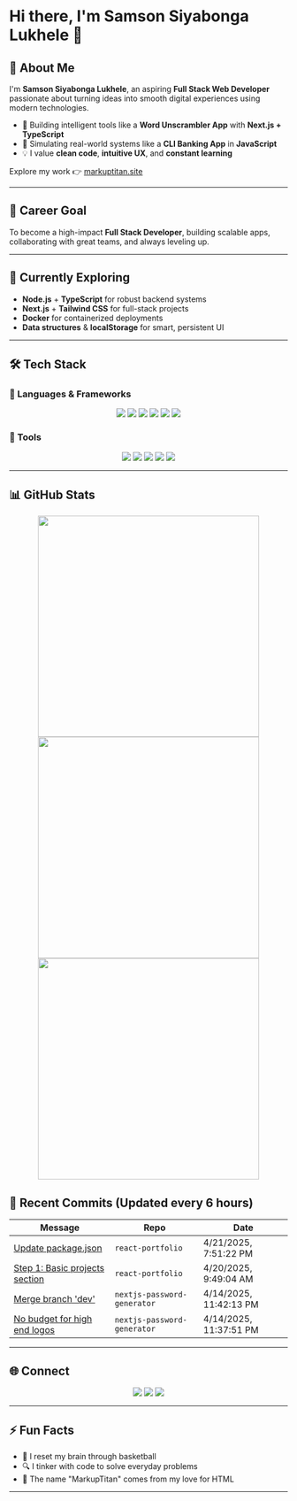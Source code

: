 # Hi there, I'm Samson Siyabonga Lukhele 👋

## 🚀 About Me

I'm **Samson Siyabonga Lukhele**, an aspiring **Full Stack Web Developer** passionate about turning ideas into smooth digital experiences using modern technologies.

- 🧠 Building intelligent tools like a **Word Unscrambler App** with **Next.js + TypeScript**
- 🏦 Simulating real-world systems like a **CLI Banking App** in **JavaScript**
- 💡 I value **clean code**, **intuitive UX**, and **constant learning**

Explore my work 👉 [markuptitan.site](https://markuptitan.site)

---

## 🎯 Career Goal

To become a high-impact **Full Stack Developer**, building scalable apps, collaborating with great teams, and always leveling up.

---

## 🔭 Currently Exploring

- **Node.js** + **TypeScript** for robust backend systems
- **Next.js** + **Tailwind CSS** for full-stack projects
- **Docker** for containerized deployments
- **Data structures** & **localStorage** for smart, persistent UI

---

## 🛠 Tech Stack

### 🔧 Languages & Frameworks

<p align="center">
  <img src="https://img.shields.io/badge/JavaScript-%23F7DF1E.svg?style=for-the-badge&logo=javascript&logoColor=black">
  <img src="https://img.shields.io/badge/TypeScript-%232F74C0.svg?style=for-the-badge&logo=typescript&logoColor=white">
  <img src="https://img.shields.io/badge/Node.js-%23339933.svg?style=for-the-badge&logo=nodedotjs&logoColor=white">
  <img src="https://img.shields.io/badge/React-%2320232a.svg?style=for-the-badge&logo=react&logoColor=61DAFB">
  <img src="https://img.shields.io/badge/Next.js-%23000000.svg?style=for-the-badge&logo=nextdotjs&logoColor=white">
  <img src="https://img.shields.io/badge/Tailwind_CSS-grey?style=for-the-badge&logo=tailwind-css&logoColor=38B2AC">
</p>

### 🧰 Tools

<p align="center">
  <img src="https://img.shields.io/badge/Git-%23F05032.svg?style=for-the-badge&logo=git&logoColor=white">
  <img src="https://img.shields.io/badge/Docker-%232496ED.svg?style=for-the-badge&logo=docker&logoColor=white">
  <img src="https://img.shields.io/badge/VSCode-%23007ACC.svg?style=for-the-badge&logo=visual-studio-code&logoColor=white">
  <img src="https://img.shields.io/badge/Jasmine-%238A4182.svg?style=for-the-badge&logo=jasmine&logoColor=white">
  <img src="https://img.shields.io/badge/ESLint-%234B32C3.svg?style=for-the-badge&logo=eslint&logoColor=white">
</p>

---

## 📊 GitHub Stats

<p align="center">
  <img src="https://github-readme-stats.vercel.app/api?username=markuptitan&show_icons=true&theme=dark&hide_border=true" width="400">
  <br>
  <img src="https://github-readme-stats.vercel.app/api/top-langs/?username=markuptitan&layout=compact&theme=dark&hide_border=true" width="400">
  <br>
  <img src="https://github-readme-streak-stats.herokuapp.com/?user=markuptitan&theme=dark&hide_border=true" width="400">
  <!--recent-commits-start-->

## 🔄 Recent Commits (Updated every 6 hours)

<div align="center">


| Message | Repo | Date |
|--------|------|------|
| [Update package.json](https://github.com/markuptitan/react-portfolio/commit/3b1e35221e3fe959a47b556ae4a00d084c323738) | `react-portfolio` | 4/21/2025, 7:51:22 PM |
| [Step 1: Basic projects section](https://github.com/markuptitan/react-portfolio/commit/4f5a6cd8a340510c27fdb8bc02ee13ee4cc0faa0) | `react-portfolio` | 4/20/2025, 9:49:04 AM |
| [Merge branch 'dev'](https://github.com/markuptitan/nextjs-password-generator/commit/a53c59f44a39164267e2e5264438f67326fe2c15) | `nextjs-password-generator` | 4/14/2025, 11:42:13 PM |
| [No budget for high end logos](https://github.com/markuptitan/nextjs-password-generator/commit/628023fb517cdcecc30c88a9a47128c94cfa8a0a) | `nextjs-password-generator` | 4/14/2025, 11:37:51 PM |


</div>

<!--recent-commits-end-->
</p>

---

## 🌐 Connect

<p align="center">
  <a href="https://twitter.com/markuptitan"><img src="https://img.shields.io/badge/Twitter-%231DA1F2.svg?style=for-the-badge&logo=twitter&logoColor=white"></a>
  <a href="https://facebook.com/markuptitan"><img src="https://img.shields.io/badge/Facebook-%231877F2.svg?style=for-the-badge&logo=facebook&logoColor=white"></a>
  <a href="https://www.youtube.com/@markuptitan"><img src="https://img.shields.io/badge/YouTube-%23FF0000.svg?style=for-the-badge&logo=youtube&logoColor=white"></a>
</p>

---

## ⚡ Fun Facts

- 🏀 I reset my brain through basketball
- 🔍 I tinker with code to solve everyday problems
- 💬 The name "MarkupTitan" comes from my love for HTML

---

